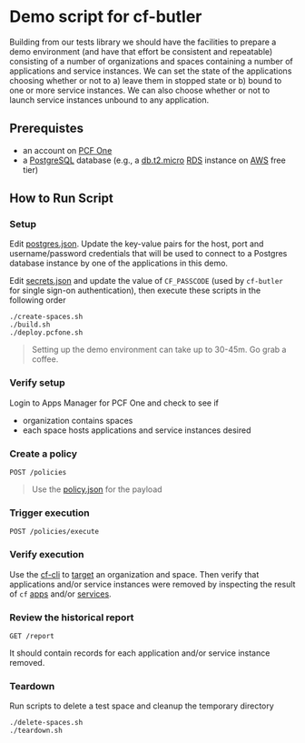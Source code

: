# Demo script for cf-butler

Building from our tests library we should have the facilities to prepare a demo environment (and have that effort be consistent and repeatable) consisting of a number of organizations and spaces containing a number of applications and service instances.  We can set the state of the applications choosing whether or not to a) leave them in stopped state or b) bound to one or more service instances.  We can also choose whether or not to launch service instances unbound to any application.

## Prerequistes

* an account on [PCF One](https://login.run.pcfone.io)
* a [PostgreSQL](https://www.postgresql.org) database (e.g., a [db.t2.micro](https://docs.aws.amazon.com/AmazonRDS/latest/UserGuide/Concepts.DBInstanceClass.html) [RDS](https://aws.amazon.com/rds/postgresql/) instance on [AWS](https://aws.amazon.com/free) free tier)

## How to Run Script

### Setup

Edit [postgres.json](postgres.json).  Update the key-value pairs for the host, port and username/password credentials that will be used to connect to a Postgres database instance by one of the applications in this demo.
 
Edit [secrets.json](secrets.json) and update the value of `CF_PASSCODE` (used by `cf-butler` for single sign-on authentication), then execute these scripts in the following order

```
./create-spaces.sh
./build.sh
./deploy.pcfone.sh
```

> Setting up the demo environment can take up to 30-45m.  Go grab a coffee.

### Verify setup

Login to Apps Manager for PCF One and check to see if 

* organization contains spaces
* each space hosts applications and service instances desired 

### Create a policy

```
POST /policies
```

> Use the [policy.json](policy.json) for the payload

### Trigger execution

```
POST /policies/execute
```

### Verify execution

Use the [cf-cli](http://cli.cloudfoundry.org/en-US/cf/) to [target](http://cli.cloudfoundry.org/en-US/cf/target.html) an organization and space.  Then verify that applications and/or service instances were removed by inspecting the result of `cf` [apps](http://cli.cloudfoundry.org/en-US/cf/apps.html) and/or [services](http://cli.cloudfoundry.org/en-US/cf/services.html).

### Review the historical report

```
GET /report
```

It should contain records for each application and/or service instance removed.

### Teardown

Run scripts to delete a test space and cleanup the temporary directory

```
./delete-spaces.sh
./teardown.sh
```
